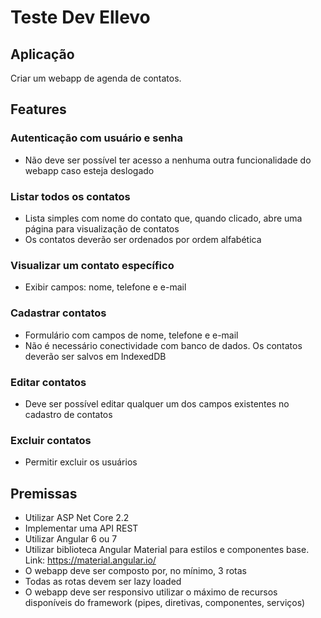 # Teste Dev Ellevo

## Aplicação

Criar um webapp de agenda de contatos.

## Features

### Autenticação com usuário e senha

- Não deve ser possível ter acesso a nenhuma outra funcionalidade do webapp caso esteja deslogado

### Listar todos os contatos

- Lista simples com nome do contato que, quando clicado, abre uma página para visualização de contatos
- Os contatos deverão ser ordenados por ordem alfabética

### Visualizar um contato específico

- Exibir campos: nome, telefone e e-mail

### Cadastrar contatos

- Formulário com campos de nome, telefone e e-mail
- Não é necessário conectividade com banco de dados. Os contatos deverão ser salvos em IndexedDB

### Editar contatos

- Deve ser possível editar qualquer um dos campos existentes no cadastro de contatos

### Excluir contatos

- Permitir excluir os usuários

## Premissas

- Utilizar ASP Net Core 2.2
- Implementar uma API REST
- Utilizar Angular 6 ou 7
- Utilizar biblioteca Angular Material para estilos e componentes base. Link: https://material.angular.io/
- O webapp deve ser composto por, no mínimo, 3 rotas
- Todas as rotas devem ser lazy loaded
- O webapp deve ser responsivo utilizar o máximo de recursos disponíveis do framework (pipes, diretivas, componentes, serviços)

